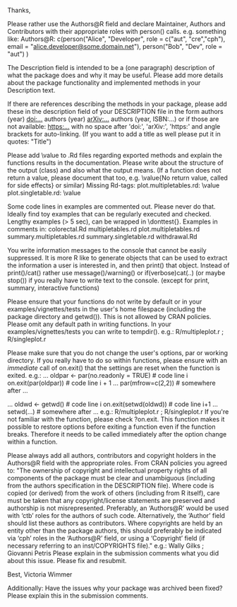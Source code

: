 Thanks,
 
Please rather use the Authors@R field and declare Maintainer, Authors and Contributors with their appropriate roles with person() calls.
e.g. something like:
Authors@R: c(person("Alice", "Developer", role = c("aut", "cre","cph"),
                      email = "alice.developer@some.domain.net"),
                      person("Bob", "Dev", role = "aut") )
 
The Description field is intended to be a (one paragraph) description of what the package does and why it may be useful. Please add more details about the package functionality and implemented methods in your Description text.
 
If there are references describing the methods in your package, please add these in the description field of your DESCRIPTION file in the form authors (year) <doi:...> authors (year) <arXiv:...> authors (year, ISBN:...) or if those are not available: <https:...> with no space after 'doi:', 'arXiv:', 'https:' and angle brackets for auto-linking.
(If you want to add a title as well please put it in quotes: "Title")
 
Please add \value to .Rd files regarding exported methods and explain the functions results in the documentation. Please write about the structure of the output (class) and also what the output means. (If a function does not return a value, please document that too, e.g.
\value{No return value, called for side effects} or similar) Missing Rd-tags:
      plot.multipletables.rd: \value
  	plot.singletable.rd: \value
 
Some code lines in examples are commented out.
Please never do that. Ideally find toy examples that can be regularly executed and checked. Lengthy examples (> 5 sec), can be wrapped in \donttest{}.
Examples in comments in:
   	colorectal.Rd
       multipletables.rd
       plot.multipletables.rd
       summary.multipletables.rd
       summary.singletable.rd
   	withdrawal.Rd
 
You write information messages to the console that cannot be easily suppressed. It is more R like to generate objects that can be used to extract the information a user is interested in, and then print() that object.
Instead of print()/cat() rather use message()/warning()  or
if(verbose)cat(..) (or maybe stop()) if you really have to write text to the console.
(except for print, summary, interactive functions)
 
Please ensure that your functions do not write by default or in your examples/vignettes/tests in the user's home filespace (including the package directory and getwd()). This is not allowed by CRAN policies.
Please omit any default path in writing functions. In your examples/vignettes/tests you can write to tempdir().
e.g.: R/multipleplot.r ; R/singleplot.r
 
Please make sure that you do not change the user's options, par or working directory. If you really have to do so within functions, please ensure with an *immediate* call of on.exit() that the settings are reset when the function is exited. e.g.:
...
oldpar <- par(no.readonly = TRUE)	# code line i
on.exit(par(oldpar))            # code line i + 1 ...
par(mfrow=c(2,2))            # somewhere after ...
 
...
oldwd <- getwd()       	# code line i
on.exit(setwd(oldwd))        # code line i+1 ...
setwd(...)            # somewhere after
...
e.g.: R/multipleplot.r ; R/singleplot.r
If you're not familiar with the function, please check ?on.exit. This function makes it possible to restore options before exiting a function even if the function breaks. Therefore it needs to be called immediately after the option change within a function.
 
Please always add all authors, contributors and copyright holders in the Authors@R field with the appropriate roles.
 From CRAN policies you agreed to:
"The ownership of copyright and intellectual property rights of all components of the package must be clear and unambiguous (including from the authors specification in the DESCRIPTION file). Where code is copied (or derived) from the work of others (including from R itself), care must be taken that any copyright/license statements are preserved and authorship is not misrepresented.
Preferably, an ‘Authors@R’ would be used with ‘ctb’ roles for the authors of such code. Alternatively, the ‘Author’ field should list these authors as contributors.
Where copyrights are held by an entity other than the package authors, this should preferably be indicated via ‘cph’ roles in the ‘Authors@R’
field, or using a ‘Copyright’ field (if necessary referring to an inst/COPYRIGHTS file)."
e.g.: Wally Gilks ; Giovanni Petris
Please explain in the submission comments what you did about this issue.
Please fix and resubmit.
 
Best,
Victoria Wimmer
 
 
Additionally:
Have the issues why your package was archived been fixed?
Please explain this in the submission comments.
